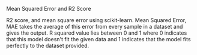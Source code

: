 Mean Squared Error and R2 Score

R2 score, and mean square error using scikit-learn.
Mean Squared Error, MAE takes the average of this error from every sample in a dataset and gives the output.
R squared value lies between 0 and 1 where 0 indicates that this model doesn't fit the given data and 1 indicates that the model fits perfectly to the dataset provided.

